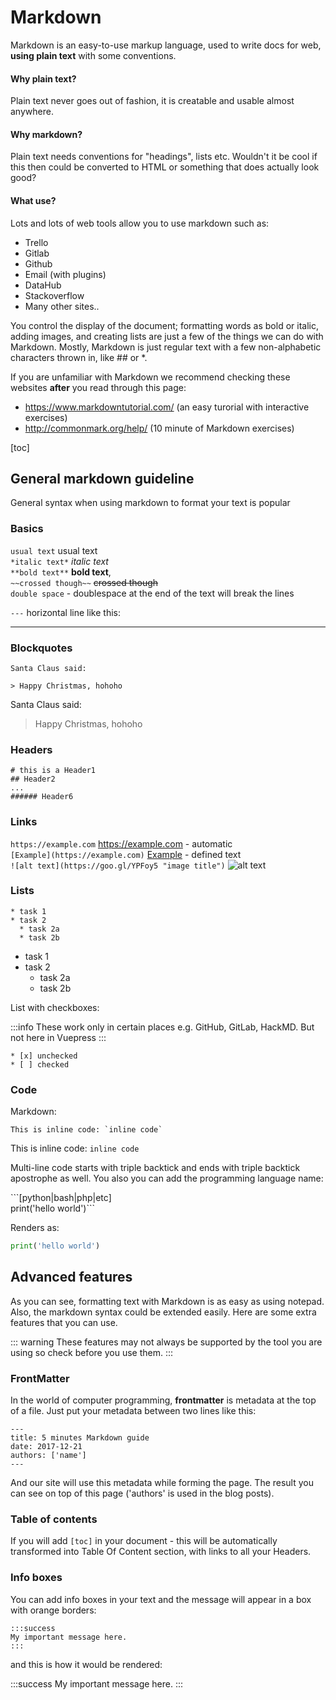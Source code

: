 #  Markdown

Markdown is an easy-to-use markup language, used to write docs for web, **using plain text** with some conventions. 

#### Why plain text?

Plain text never goes out of fashion, it is creatable and usable almost anywhere.

#### Why markdown?

Plain text needs conventions for "headings", lists etc. Wouldn't it be cool if this then could be converted to HTML or something that does actually look good?

#### What use?

Lots and lots of web tools allow you to use markdown such as:

* Trello
* Gitlab
* Github
* Email (with plugins)
* DataHub
* Stackoverflow
* Many other sites..

You control the display of the document; formatting words as bold or italic, adding images, and creating lists are just a few of the things we can do with Markdown. Mostly, Markdown is just regular text with a few non-alphabetic characters thrown in, like ## or *.

If you are unfamiliar with Markdown we recommend checking these websites **after** you read through this page: 
* https://www.markdowntutorial.com/ (an easy turorial with interactive exercises)
* http://commonmark.org/help/ (10 minute of Markdown exercises)

[toc]

## General markdown guideline

General syntax when using markdown to format your text is popular

### Basics

`usual text` usual text  
`*italic text*` *italic text*   
`**bold text**` **bold text**,  
`~~crossed though~~` ~~crossed though~~  
`double space` - doublespace at the end of the text will break the lines


`---` horizontal line like this:

---


### Blockquotes

```
Santa Claus said:

> Happy Christmas, hohoho
```

Santa Claus said:

> Happy Christmas, hohoho


### Headers

```
# this is a Header1
## Header2
...
###### Header6
```

### Links

`https://example.com` https://example.com - automatic  
`[Example](https://example.com)` [Example](https://datahub.io) - defined text  
`![alt text](https://goo.gl/YPFoy5 "image title")`
![alt text](https://goo.gl/YPFoy5 "image title")

### Lists

```
* task 1
* task 2
  * task 2a
  * task 2b
```

* task 1
* task 2
  * task 2a
  * task 2b

List with checkboxes:

:::info
These work only in certain places e.g. GitHub, GitLab, HackMD. But not here in Vuepress
:::

```
* [x] unchecked
* [ ] checked
```

### Code

Markdown:

```
This is inline code: `inline code`
```

This is inline code: `inline code`

Multi-line code starts with triple backtick and ends with triple backtick apostrophe as well. You also you can add the programming language name:

\```[python|bash|php|etc]  
print('hello world')```

Renders as:

```python
print('hello world')
```

## Advanced features

As you can see, formatting text with Markdown is as easy as using notepad. Also, the markdown syntax could be extended easily. Here are some extra features that you can use.

::: warning
These features may not always be supported by the tool you are using so check before you use them.
:::

### FrontMatter

In the world of computer programming, **frontmatter** is metadata at the top of a file.
Just put your metadata between two lines like this:

```
---
title: 5 minutes Markdown guide
date: 2017-12-21
authors: ['name']
---
```

And our site will use this metadata while forming the page. The result you can see on top of this page ('authors' is used in the blog posts).

### Table of contents

If you will add `[toc]` in your document - this will be automatically transformed into Table Of Content section, with links to all your Headers.

### Info boxes

You can add info boxes in your text and the message will appear in a box with orange borders:

```
:::success
My important message here.
:::
```

and this is how it would be rendered:

:::success
My important message here.
:::